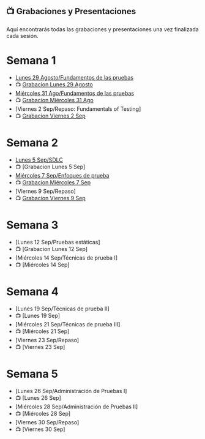 ## 📺 Grabaciones y Presentaciones
Aquí encontrarás todas las grabaciones y presentaciones una vez finalizada cada sesión.

# Semana 1
- [Lunes 29 Agosto/Fundamentos de las pruebas](https://drive.google.com/file/d/1S21O92jBMgabfvJQGAo8_Wpv3_o2Iq82/view?usp=sharing)
- 📺 [Grabacion Lunes 29 Agosto](https://drive.google.com/file/d/1nWIr7ZNIYtXY83zOcR2Ug5Dn5jN-FSAm/view?usp=sharing)
- [Miércoles 31 Ago/Fundamentos de las pruebas](https://drive.google.com/file/d/11dwjqaWtZ_yhN6JODDXErrs0pMSquJxg/view?usp=sharing)
- 📺 [Grabacion Miércoles 31 Ago](https://drive.google.com/file/d/1wbVEhmfu1i37cWP71BQQOMtYHYJ2PVi7/view?usp=sharing)
- [Viernes 2 Sep/Repaso: Fundamentals of Testing]
- 📺 [Grabacion Viernes 2 Sep](https://drive.google.com/file/d/1Ok_YTNCumJGwEZueMJKB61_MtLt5uv48/view?usp=sharing)

# Semana 2
- [Lunes 5 Sep/SDLC](https://drive.google.com/file/d/1uAKLBIGNXy1b64VP1Kbqc6jGL4lbNh4r/view?usp=sharing)
- 📺 [Grabacion Lunes 5 Sep]
- [Miércoles 7 Sep/Enfoques de prueba](https://drive.google.com/file/d/14DvY7jWUoyhRiG3d0tlmx9T6P5Eu0OYr/view?usp=sharing)
- 📺 [Grabacion Miércoles 7 Sep](https://drive.google.com/file/d/1q8eATfdFrshx1lgac3EZ8mnqx4OsZh-v/view?usp=sharing)
- [Viernes 9 Sep/Repaso]
- 📺 [Grabacion Viernes 9 Sep](https://drive.google.com/file/d/1POGuAenQ_rWQIhuDnQqLNg6rs8g5FPSz/view?usp=sharing)

# Semana 3
- [Lunes 12 Sep/Pruebas estáticas]
- 📺 [Grabacion Lunes 12 Sep]
- [Miércoles 14 Sep/Técnicas de prueba I]
- 📺 [Miércoles 14 Sep]

# Semana 4
- [Lunes 19 Sep/Técnicas de prueba II]
- 📺 [Lunes 19 Sep]
- [Miércoles 21 Sep/Técnicas de prueba III]
- 📺 [Miércoles 21 Sep]
- [Viernes 23 Sep/Repaso]
- 📺 [Viernes 23 Sep]

# Semana 5
- [Lunes 26 Sep/Administración de Pruebas I]
- 📺 [Lunes 26 Sep]
- [Miércoles 28 Sep/Administración de Pruebas II]
- 📺 [Miércoles 28 Sep]
- [Viernes 30 Sep/Repaso]
- 📺 [Viernes 30 Sep]

